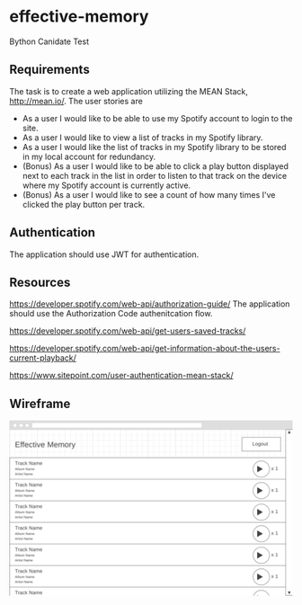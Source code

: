 # effective-memory
Bython Canidate Test

## Requirements
The task is to create a web application utilizing the MEAN Stack, http://mean.io/. The user stories are

* As a user I would like to be able to use my Spotify account to login to the site.
* As a user I would like to view a list of tracks in my Spotify library.
* As a user I would like the list of tracks in my Spotify library to be stored in my local account for redundancy.
* (Bonus) As a user I would like to be able to click a play button displayed next to each track in the list in order to listen to that track on the device where my Spotify account is currently active.
* (Bonus) As a user I would like to see a count of how many times I've clicked the play button per track.

## Authentication
The application should use JWT for authentication.

## Resources
https://developer.spotify.com/web-api/authorization-guide/
The application should use the Authorization Code authenitcation flow.

https://developer.spotify.com/web-api/get-users-saved-tracks/

https://developer.spotify.com/web-api/get-information-about-the-users-current-playback/

https://www.sitepoint.com/user-authentication-mean-stack/

## Wireframe
![wireframe](wireframe.png)


